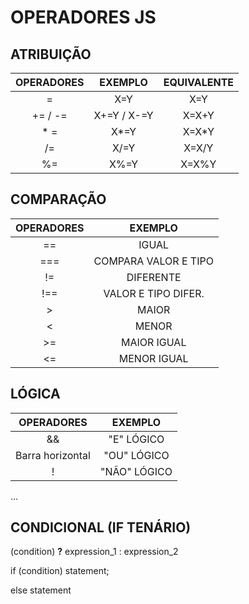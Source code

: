 # OPERADORES JS

## ATRIBUIÇÃO

| OPERADORES |   EXEMPLO   | EQUIVALENTE |
| :--------: | :---------: | :---------: |
|     =      |     X=Y     |     X=Y     |
|  += / -=   | X+=Y / X-=Y |    X=X+Y    |
|    \* =    |    X\*=Y    |   X=X\*Y    |
|     /=     |    X/=Y     |    X=X/Y    |
|     %=     |    X%=Y     |    X=X%Y    |

## COMPARAÇÃO

| OPERADORES |       EXEMPLO        |
| :--------: | :------------------: |
|     ==     |        IGUAL         |
|    ===     | COMPARA VALOR E TIPO |
|     !=     |      DIFERENTE       |
|    !==     | VALOR E TIPO DIFER.  |
|     >      |        MAIOR         |
|     <      |        MENOR         |
|     >=     |     MAIOR IGUAL      |
|     <=     |     MENOR IGUAL      |

## LÓGICA

|    OPERADORES    |   EXEMPLO    |
| :--------------: | :----------: |
|        &&        |  "E" LÓGICO  |
| Barra horizontal | "OU" LÓGICO  |
|        !         | "NÃO" LÓGICO |  

...  
 

## CONDICIONAL (IF TENÁRIO)

(condition) **?** expression_1 : expression_2

if (condition)
statement;

else
statement
